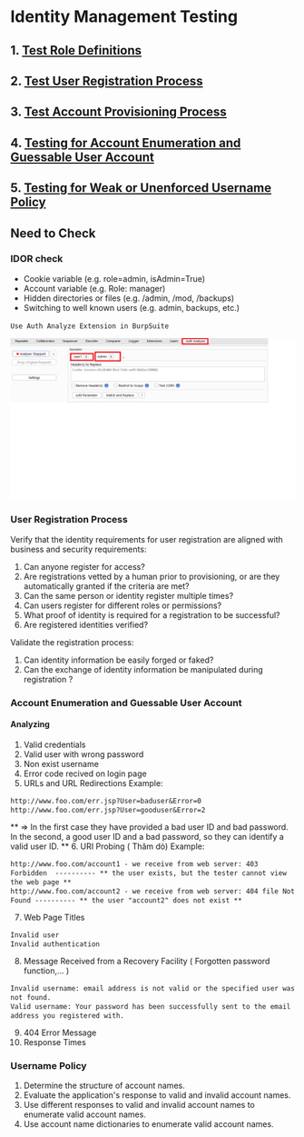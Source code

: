 # Identity Management Testing
 
## 1. [Test Role Definitions](https://github.com/OWASP/wstg/blob/master/document/4-Web_Application_Security_Testing/03-Identity_Management_Testing/01-Test_Role_Definitions.md)

## 2. [Test User Registration Process](https://github.com/OWASP/wstg/blob/master/document/4-Web_Application_Security_Testing/03-Identity_Management_Testing/02-Test_User_Registration_Process.md)

## 3. [Test Account Provisioning Process](https://github.com/OWASP/wstg/blob/master/document/4-Web_Application_Security_Testing/03-Identity_Management_Testing/03-Test_Account_Provisioning_Process.md)

## 4. [Testing for Account Enumeration and Guessable User Account](https://github.com/OWASP/wstg/blob/master/document/4-Web_Application_Security_Testing/03-Identity_Management_Testing/04-Testing_for_Account_Enumeration_and_Guessable_User_Account.md)

## 5. [Testing for Weak or Unenforced Username Policy](https://github.com/OWASP/wstg/blob/master/document/4-Web_Application_Security_Testing/03-Identity_Management_Testing/05-Testing_for_Weak_or_Unenforced_Username_Policy.md)

## Need to Check

### IDOR check 

* Cookie variable (e.g. role=admin, isAdmin=True)
* Account variable (e.g. Role: manager)
* Hidden directories or files (e.g. /admin, /mod, /backups)
* Switching to well known users (e.g. admin, backups, etc.)
 
`Use Auth Analyze Extension in BurpSuite`

![Auth_Analyze](./img/Auth_analyze.png)
### User Registration Process

Verify that the identity requirements for user registration are aligned with business and security requirements:

1. Can anyone register for access?
2. Are registrations vetted by a human prior to provisioning, or are they automatically granted if the criteria are met?
3. Can the same person or identity register multiple times?
4. Can users register for different roles or permissions?
5. What proof of identity is required for a registration to be successful?
6. Are registered identities verified?

Validate the registration process:

1. Can identity information be easily forged or faked?
2. Can the exchange of identity information be manipulated during registration ?

### Account Enumeration and Guessable User Account

#### Analyzing 
1. Valid credentials
2. Valid user with wrong password
3. Non exist username 
4. Error code recived on login page
5. URLs and URL Redirections
Example:
```
http://www.foo.com/err.jsp?User=baduser&Error=0
http://www.foo.com/err.jsp?User=gooduser&Error=2
```
** => In the first case they have provided a bad user ID and bad password. In the second, a good user ID and a bad password, so they can identify a valid user ID. **
6. URI Probing ( Thăm dò)
Example:
```
http://www.foo.com/account1 - we receive from web server: 403 Forbidden  ---------- ** the user exists, but the tester cannot view the web page **
http://www.foo.com/account2 - we receive from web server: 404 file Not Found ---------- ** the user "account2" does not exist **
```
7. Web Page Titles
```
Invalid user
Invalid authentication
```
8.  Message Received from a Recovery Facility ( Forgotten password function,... )
```
Invalid username: email address is not valid or the specified user was not found.
Valid username: Your password has been successfully sent to the email address you registered with.
```
9.  404 Error Message
10. Response Times 

### Username Policy
1. Determine the structure of account names.
2. Evaluate the application's response to valid and invalid account names.
3. Use different responses to valid and invalid account names to enumerate valid account names.
4. Use account name dictionaries to enumerate valid account names.
